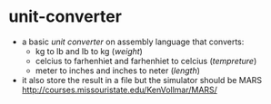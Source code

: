 # unit-converter
 - a basic *unit converter* on assembly language that converts:
    - kg to lb and lb to kg (*weight*)
    - celcius to farhenhiet and farhenhiet to celcius (*tempreture*)
    - meter to inches and inches to neter (*length*)
 - it also store the result in a file but the simulator should be MARS http://courses.missouristate.edu/KenVollmar/MARS/
